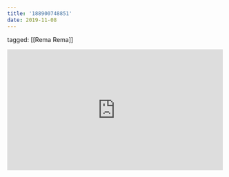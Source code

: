 ```yaml
---
title: '188900748851'
date: 2019-11-08
---
```

tagged: [[Rema Rema]]
<iframe allow="accelerometer; autoplay; clipboard-write; encrypted-media; gyroscope; picture-in-picture" allowfullscreen="" frameborder="0" height="281" id="youtube_iframe" src="https://www.youtube.com/embed/ZjB4GDCv3HU?feature=oembed&amp;enablejsapi=1&amp;origin=https://safe.txmblr.com&amp;wmode=opaque" width="500"></iframe>